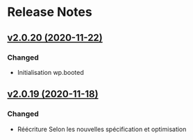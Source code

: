 # Release Notes

## [v2.0.20 (2020-11-22)](https://svn.tigreblanc.fr/presstify-plugins/outdated-browser/tags/2.0.20...v2.0.20)

### Changed 

- Initialisation wp.booted


## [v2.0.19 (2020-11-18)](https://svn.tigreblanc.fr/presstify-plugins/outdated-browser/tags/2.0.19...v2.0.19)

### Changed 

- Réécriture Selon les nouvelles spécification et optimisation
